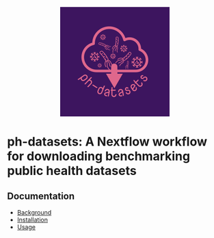<div align="center" width = 100%>
    <img src="assets/logo-dark.png">
</div>

# ph-datasets: A Nextflow workflow for downloading benchmarking public health datasets

## Documentation

* [Background](https://lgi-onehealth.github.io/ph-datasets/)
* [Installation](https://lgi-onehealth.github.io/ph-datasets/installation/)
* [Usage](https://lgi-onehealth.github.io/ph-datasets/usage/)

